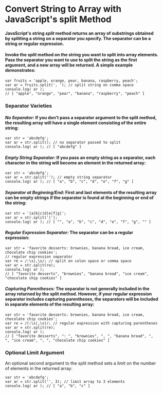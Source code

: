 # Convert String to Array with JavaScript's split Method
#### JavaScript's string *split* method returns an array of substrings obtained by splitting a string on a separator you specify. The separator can be a string or regular expression.

#### Invoke the *split* method on the string you want to split into array elements. Pass the separator you want to use to split the string as the first argument, and a new array will be returned. A simple example demonstrates:

    var fruits = 'apple, orange, pear, banana, raspberry, peach';
    var ar = fruits.split(', '); // split string on comma space
    console.log( ar );
    // [ "apple", "orange", "pear", "banana", "raspberry", "peach" ]

### Separator Varieties
#### *No Separator:* If you don't pass a separator argument to the split method, the resulting array will have a single element consisting of the entire string:

    var str = 'abcdefg';
    var ar = str.split(); // no separator passed to split
    console.log( ar ); // [ "abcdefg" ]

#### *Empty String Separator:* If you pass an empty string as a separator, each character in the string will become an element in the returned array:

    var str = 'abcdefg';
    var ar = str.split(''); // empty string separator
    console.log( ar ); // [ "a", "b", "c", "d", "e", "f", "g" ]

#### *Separator at Beginning/End:* First and last elements of the resulting array can be empty strings if the separator is found at the beginning or end of the string:

    var str = '|a|b|c|d|e|f|g|';
    var ar = str.split('|');
    console.log( ar ); // [ "", "a", "b", "c", "d", "e", "f", "g", "" ]

#### *Regular Expression Separator:* The separator can be a regular expression:

    var str = 'favorite desserts: brownies, banana bread, ice cream, chocolate chip cookies';
    // regular expression separator
    var re = /:\s|,\s/; // split on colon space or comma space
    var ar = str.split(re);
    console.log( ar );
    // [ "favorite desserts", "brownies", "banana bread", "ice cream", "chocolate chip cookies" ]

#### *Capturing Parentheses:* The separator is not generally included in the array returned by the split method. However, if your regular expression separator includes capturing parentheses, the separators will be included in separate elements of the resulting array:

    var str = 'favorite desserts: brownies, banana bread, ice cream, chocolate chip cookies';
    var re = /(:\s|,\s)/; // regular expression with capturing parentheses
    var ar = str.split(re);
    console.log( ar );
    // [ "favorite desserts", ": ", "brownies", ", ", "banana bread", ", ", "ice cream", ", ", "chocolate chip cookies" ]

### Optional Limit Argument
An optional second argument to the split method sets a limit on the number of elements in the returned array:

    var str = 'abcdefg';
    var ar = str.split('', 3); // limit array to 3 elements
    console.log( ar ); // [ "a", "b", "c" ]